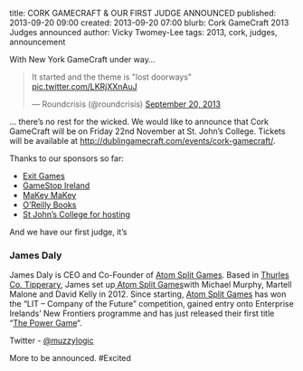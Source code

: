 title: CORK GAMECRAFT & OUR FIRST JUDGE ANNOUNCED
published: 2013-09-20 09:00
created: 2013-09-20 07:00
blurb: Cork GameCraft 2013 Judges announced
author: Vicky Twomey-Lee
tags: 2013, cork, judges, announcement

<p>With New York GameCraft under way&#8230;</p>
<blockquote class="twitter-tweet" lang="en"><p>It started and the theme is &quot;lost doorways&quot; <a href="http://t.co/LKRjXXnAuJ">pic.twitter.com/LKRjXXnAuJ</a></p>&mdash; Roundcrisis (@roundcrisis) <a href="https://twitter.com/roundcrisis/statuses/381056214571835394">September 20, 2013</a></blockquote>
<script async src="//platform.twitter.com/widgets.js" charset="utf-8"></script>

<p>&#8230; there&#8217;s no rest for the wicked. We would like to announce that Cork GameCraft will be on Friday 22nd November at St. John&#8217;s College. Tickets will be available at <a href="http://dublingamecraft.com/events/cork-gamecraft/">http://dublingamecraft.com/events/cork-gamecraft/</a>.</p>
<p>Thanks to our sponsors so far:</p>
<ul>
<li><a href="http://exitgames.com">Exit Games</a></li>
<li><a href="http://gamestop.ie">GameStop Ireland</a></li>
<li><a href="http://makeymakey.com">MaKey MaKey</a></li>
<li><a href="http://oreilly.com">O&#8217;Reilly Books</a></li>
<li><a href="http://www.stjohnscollege.ie/">St John&#8217;s College for hosting</a></li>
</ul>
<p>And we have our first judge, it&#8217;s</p>
<h3>James Daly</h3>
<p>James Daly is CEO and Co-Founder of <a href="http://atomsplitgames.com/" target="_blank">Atom Split Games</a>. Based in <a href="http://www.lit.ie/Enterprise/TCEC/default.aspx" target="_blank">Thurles Co. Tipperary</a>, James set up<a href="http://atomsplitgames.com/" target="_blank"> Atom Split Games</a>with Michael Murphy, Martell Malone and David Kelly in 2012. Since starting, <a href="http://atomsplitgames.com/" target="_blank">Atom Split Games</a> has won the “LIT – Company of the Future” competition, gained entry onto Enterprise Irelands’ New Frontiers programme and has just released their first title &#8220;<a href="http://thepowergameapp.com/" target="_blank">The Power Game</a>&#8220;.</p>
<p>Twitter - <a href="https://twitter.com/muzzylogic" target="_blank">@muzzylogic</a></p>


<p>More to be announced. #Excited</p>